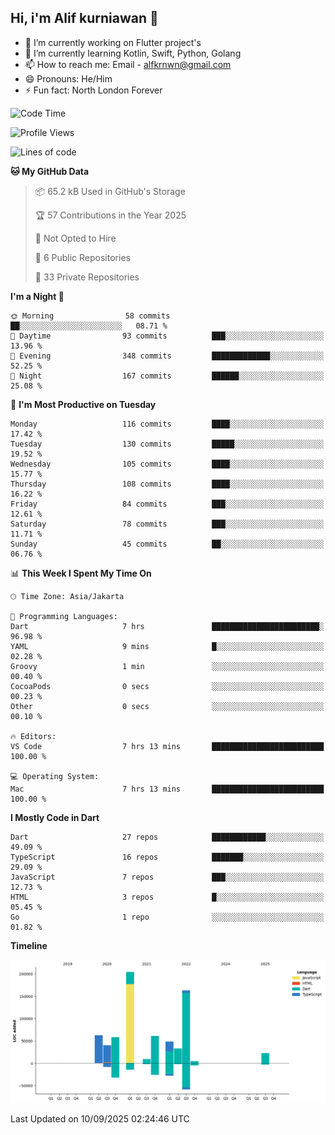 ## Hi, i'm Alif kurniawan 👋

- 🔭 I’m currently working on Flutter project's
- 🌱 I’m currently learning Kotlin, Swift, Python, Golang
- 📫 How to reach me: Email - alfkrnwn@gmail.com
- 😄 Pronouns: He/Him
- ⚡ Fun fact: North London Forever

<!--START_SECTION:waka-->
![Code Time](http://img.shields.io/badge/Code%20Time-273%20hrs%2056%20mins-blue)

![Profile Views](http://img.shields.io/badge/Profile%20Views-24-blue)

![Lines of code](https://img.shields.io/badge/From%20Hello%20World%20I%27ve%20Written-706.0%20thousand%20lines%20of%20code-blue)

**🐱 My GitHub Data** 

> 📦 65.2 kB Used in GitHub's Storage 
 > 
> 🏆 57 Contributions in the Year 2025
 > 
> 🚫 Not Opted to Hire
 > 
> 📜 6 Public Repositories 
 > 
> 🔑 33 Private Repositories 
 > 
**I'm a Night 🦉** 

```text
🌞 Morning                58 commits          ██░░░░░░░░░░░░░░░░░░░░░░░   08.71 % 
🌆 Daytime                93 commits          ███░░░░░░░░░░░░░░░░░░░░░░   13.96 % 
🌃 Evening                348 commits         █████████████░░░░░░░░░░░░   52.25 % 
🌙 Night                  167 commits         ██████░░░░░░░░░░░░░░░░░░░   25.08 % 
```
📅 **I'm Most Productive on Tuesday** 

```text
Monday                   116 commits         ████░░░░░░░░░░░░░░░░░░░░░   17.42 % 
Tuesday                  130 commits         █████░░░░░░░░░░░░░░░░░░░░   19.52 % 
Wednesday                105 commits         ████░░░░░░░░░░░░░░░░░░░░░   15.77 % 
Thursday                 108 commits         ████░░░░░░░░░░░░░░░░░░░░░   16.22 % 
Friday                   84 commits          ███░░░░░░░░░░░░░░░░░░░░░░   12.61 % 
Saturday                 78 commits          ███░░░░░░░░░░░░░░░░░░░░░░   11.71 % 
Sunday                   45 commits          ██░░░░░░░░░░░░░░░░░░░░░░░   06.76 % 
```


📊 **This Week I Spent My Time On** 

```text
🕑︎ Time Zone: Asia/Jakarta

💬 Programming Languages: 
Dart                     7 hrs               ████████████████████████░   96.98 % 
YAML                     9 mins              █░░░░░░░░░░░░░░░░░░░░░░░░   02.28 % 
Groovy                   1 min               ░░░░░░░░░░░░░░░░░░░░░░░░░   00.40 % 
CocoaPods                0 secs              ░░░░░░░░░░░░░░░░░░░░░░░░░   00.23 % 
Other                    0 secs              ░░░░░░░░░░░░░░░░░░░░░░░░░   00.10 % 

🔥 Editors: 
VS Code                  7 hrs 13 mins       █████████████████████████   100.00 % 

💻 Operating System: 
Mac                      7 hrs 13 mins       █████████████████████████   100.00 % 
```

**I Mostly Code in Dart** 

```text
Dart                     27 repos            ████████████░░░░░░░░░░░░░   49.09 % 
TypeScript               16 repos            ███████░░░░░░░░░░░░░░░░░░   29.09 % 
JavaScript               7 repos             ███░░░░░░░░░░░░░░░░░░░░░░   12.73 % 
HTML                     3 repos             █░░░░░░░░░░░░░░░░░░░░░░░░   05.45 % 
Go                       1 repo              ░░░░░░░░░░░░░░░░░░░░░░░░░   01.82 % 
```



**Timeline**

![Lines of Code chart](https://raw.githubusercontent.com/awanderer11/awanderer11/main/assets/bar_graph.png)


 Last Updated on 10/09/2025 02:24:46 UTC
<!--END_SECTION:waka-->
